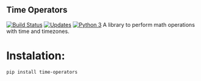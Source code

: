 Time Operators
---
[![Build Status](https://travis-ci.com/williamcaesar/Time-Operators.svg?branch=master)](https://travis-ci.com/williamcaesar/Time-Operators)
[![Updates](https://pyup.io/repos/github/williamcaesar/Time-Operators/shield.svg)](https://pyup.io/repos/github/williamcaesar/Time-Operators/)
[![Python 3](https://pyup.io/repos/github/williamcaesar/Time-Operators/python-3-shield.svg)](https://pyup.io/repos/github/williamcaesar/Time-Operators/)
A library to perform math operations with time and timezones.

# Instalation:

```shell
pip install time-operators
```
